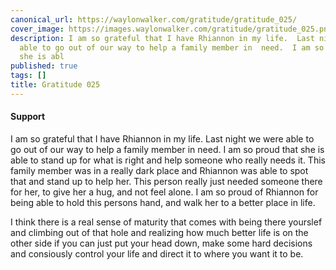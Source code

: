 ```yaml
---
canonical_url: https://waylonwalker.com/gratitude/gratitude_025/
cover_image: https://images.waylonwalker.com/gratitude/gratitude_025.png
description: I am so grateful that I have Rhiannon in my life.  Last night we were
  able to go out of our way to help a family member in  need.  I am so proud that
  she is abl
published: true
tags: []
title: Gratitude 025
---
```


#### Support


I am so grateful that I have Rhiannon in my life.  Last night we were able to go out of our way to help a family member in  need.  I am so proud that she is able to stand up for what is right and help someone who really needs it.  This family member was in a really dark place and Rhiannon was able to spot that and stand up to help her.  This person really just needed someone there for her, to give her a hug, and not feel alone.  I am so proud of Rhiannon for being able to hold this persons hand, and walk her to a better place in life.


I think there is a real sense of maturity that comes with being there yourslef and climbing out of that hole and realizing how much better life is on the other side if you can just put your head down, make some hard decisions and consiously control your life and direct it to where you want it to be.